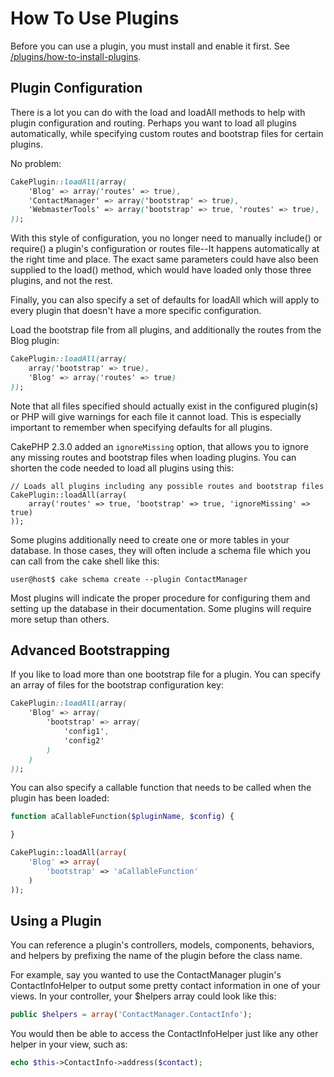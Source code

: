 # How To Use Plugins

Before you can use a plugin, you must install and enable it first.
See [/plugins/how-to-install-plugins](plugins/how-to-install-plugins.md).

## Plugin Configuration

There is a lot you can do with the load and loadAll methods to help with
plugin configuration and routing. Perhaps you want to load all plugins
automatically, while specifying custom routes and bootstrap files for
certain plugins.

No problem:

``` css
CakePlugin::loadAll(array(
    'Blog' => array('routes' => true),
    'ContactManager' => array('bootstrap' => true),
    'WebmasterTools' => array('bootstrap' => true, 'routes' => true),
));
```

With this style of configuration, you no longer need to manually
include() or require() a plugin's configuration or routes file--It happens
automatically at the right time and place. The exact same parameters could
have also been supplied to the load() method, which would have loaded only those
three plugins, and not the rest.

Finally, you can also specify a set of defaults for loadAll which will apply to
every plugin that doesn't have a more specific configuration.

Load the bootstrap file from all plugins, and additionally the routes from the Blog plugin:

``` css
CakePlugin::loadAll(array(
    array('bootstrap' => true),
    'Blog' => array('routes' => true)
));
```

Note that all files specified should actually exist in the configured
plugin(s) or PHP will give warnings for each file it cannot load. This is
especially important to remember when specifying defaults for all plugins.

CakePHP 2.3.0 added an `ignoreMissing` option, that allows you to ignore any
missing routes and bootstrap files when loading plugins. You can shorten the
code needed to load all plugins using this:

    // Loads all plugins including any possible routes and bootstrap files
    CakePlugin::loadAll(array(
        array('routes' => true, 'bootstrap' => true, 'ignoreMissing' => true)
    ));

Some plugins additionally need to create one or more tables in your database. In
those cases, they will often include a schema file which you can
call from the cake shell like this:

    user@host$ cake schema create --plugin ContactManager

Most plugins will indicate the proper procedure for configuring
them and setting up the database in their documentation. Some
plugins will require more setup than others.

## Advanced Bootstrapping

If you like to load more than one bootstrap file for a plugin. You can specify
an array of files for the bootstrap configuration key:

``` css
CakePlugin::loadAll(array(
    'Blog' => array(
        'bootstrap' => array(
            'config1',
            'config2'
        )
    )
));
```

You can also specify a callable function that needs to be called when the plugin
has been loaded:

``` php
function aCallableFunction($pluginName, $config) {

}

CakePlugin::loadAll(array(
    'Blog' => array(
        'bootstrap' => 'aCallableFunction'
    )
));
```

## Using a Plugin

You can reference a plugin's controllers, models, components,
behaviors, and helpers by prefixing the name of the plugin before
the class name.

For example, say you wanted to use the ContactManager plugin's
ContactInfoHelper to output some pretty contact information in
one of your views. In your controller, your \$helpers array
could look like this:

``` php
public $helpers = array('ContactManager.ContactInfo');
```

You would then be able to access the ContactInfoHelper just like
any other helper in your view, such as:

``` php
echo $this->ContactInfo->address($contact);
```
